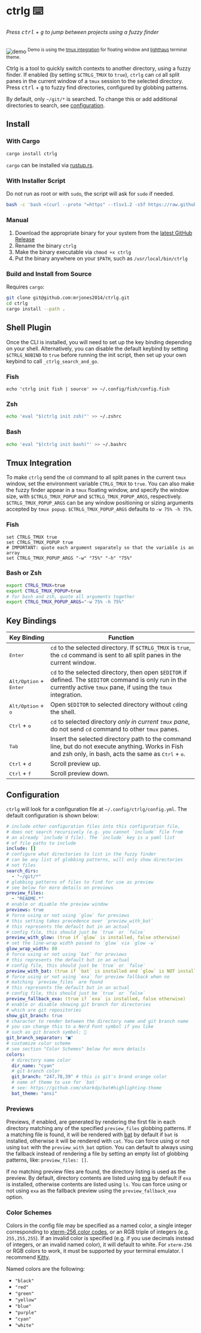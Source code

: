 # ctrlg ⌨️

###### Press <kbd>ctrl</kbd> + <kbd>g</kbd> to jump between projects using a fuzzy finder

![demo](https://github.com/mrjones2014/ctrlg/raw/master/demo.gif)
<sup>Demo is using the [tmux integration](#tmux-integration) for floating window and [lighthaus](https://github.com/mrjones2014/lighthaus.nvim) terminal theme.</sup>

Ctrlg is a tool to quickly switch contexts to another directory, using a fuzzy finder.
If enabled (by setting `$CTRLG_TMUX` to `true`), `ctrlg` can `cd` all split panes in the current window of a `tmux` session
to the selected directory. Press <kbd>ctrl</kbd> + <kbd>g</kbd> to fuzzy find directories,
configured by globbing patterns.

By default, only `~/git/*` is searched. To change this or add additional
directories to search, see [configuration](#configuration).

## Install

### With Cargo

```sh
cargo install ctrlg
```

`cargo` can be installed via [rustup.rs](https://rustup.rs).

### With Installer Script

Do not run as root or with `sudo`, the script will ask for `sudo` if needed.
```sh
bash -c 'bash <(curl --proto "=https" --tlsv1.2 -sSf https://raw.githubusercontent.com/mrjones2014/ctrlg/master/install.bash)'
```

### Manual

1. Download the appropriate binary for your system from the [latest GitHub Release](https://github.com/mrjones2014/ctrlg/releases)
1. Rename the binary `ctrlg`
1. Make the binary executable via `chmod +x ctrlg`
1. Put the binary anywhere on your `$PATH`, such as `/usr/local/bin/ctrlg`

### Build and Install from Source

Requires `cargo`:

```sh
git clone git@github.com:mrjones2014/ctrlg.git
cd ctrlg
cargo install --path .
```

## Shell Plugin

Once the CLI is installed, you will need to set up the key binding depending on your shell.
Alternatively, you can disable the default keybind by setting `$CTRLG_NOBIND` to `true`
before running the init script, then set up your own keybind to call `_ctrlg_search_and_go`.

### Fish

```fish
echo 'ctrlg init fish | source' >> ~/.config/fish/config.fish
```

### Zsh

```zsh
echo 'eval "$(ctrlg init zsh)"' >> ~/.zshrc
```

### Bash

```bash
echo 'eval "$(ctrlg init bash)"' >> ~/.bashrc
```

## Tmux Integration

To make `ctrlg` send the `cd` command to all split panes in the current `tmux`
window, set the environment variable `CTRLG_TMUX` to `true`. You can also make the fuzzy finder
appear in a `tmux` floating window, and specify the window size, with `$CTRLG_TMUX_POPUP` and
`$CTRLG_TMUX_POPUP_ARGS`, respectively. `$CTRLG_TMUX_POPUP_ARGS` can be any window positioning
or sizing arguments accepted by `tmux popup`. `$CTRLG_TMUX_POPUP_ARGS` defaults to `-w 75% -h 75%`.

### Fish

```fish
set CTRLG_TMUX true
set CTRLG_TMUX_POPUP true
# IMPORTANT: quote each argument separately so that the variable is an array
set CTRLG_TMUX_POPUP_ARGS "-w" "75%" "-h" "75%"
```

### Bash or Zsh

```bash
export CTRLG_TMUX=true
export CTRLG_TMUX_POPUP=true
# for bash and zsh, quote all arguments together
export CTRLG_TMUX_POPUP_ARGS="-w 75% -h 75%"
```

## Key Bindings

| Key Binding                              | Function                                                                                                                                                                   |
| ---------------------------------------- | -------------------------------------------------------------------------------------------------------------------------------------------------------------------------- |
| <kbd>Enter</kbd>                         | `cd` to the selected directory. If `$CTRLG_TMUX` is `true`, the `cd` command is sent to all split panes in the current window.                                             |
| <kbd>Alt/Option</kbd> + <kbd>Enter</kbd> | `cd` to the selected directory, then open `$EDITOR` if defined. The `$EDITOR` command is only run in the currently active `tmux` pane, if using the `tmux` integration.    |
| <kbd>Alt/Option</kbd> + <kbd>o</kbd>     | Open `$EDITOR` to selected directory without `cd`ing the shell.                                                                                                            |
| <kbd>Ctrl</kbd> + <kbd>o</kbd>           | `cd` to selected directory _only in current `tmux` pane_, do not send `cd` command to other `tmux` panes.                                                                  |
| <kbd>Tab</kbd>                           | Insert the selected directory path to the command line, but do not execute anything. Works in Fish and zsh only, in bash, acts the same as <kbd>Ctrl</kbd> + <kbd>o</kbd>. |
| <kbd>Ctrl</kbd> + <kbd>d</kbd>           | Scroll preview up.                                                                                                                                                         |
| <kbd>Ctrl</kbd> + <kbd>f</kbd>           | Scroll preview down.                                                                                                                                                       |

## Configuration

`ctrlg` will look for a configuration file at `~/.config/ctrlg/config.yml`. The default
configuration is shown below:

```yaml
# include other configuration files into this configuration file,
# does not search recursively (e.g. you cannot `include` file from
# an already `include`d file). The `include` key is a yaml list
# of file paths to include
include: []
# configure what directories to list in the fuzzy finder
# can be any list of globbing patterns, will only show directories
# not files
search_dirs:
  - "~/git/*"
# globbing patterns of files to find for use as preview
# see below for more details on previews
preview_files:
  - "README.*"
# enable or disable the preview window
previews: true
# force using or not using `glow` for previews
# this setting takes precedence over `preview_with_bat`
# this represents the default but in an actual
# config file, this should just be `true` or `false`
preview_with_glow: (true if `glow` is installed, false otherwise)
# set the line-wrap width passed to `glow` via `glow -w`
glow_wrap_width: 80
# force using or not using `bat` for previews
# this represents the default but in an actual
# config file, this should just be `true` or `false`
preview_with_bat: (true if `bat` is installed and `glow` is NOT installed, false otherwise)
# force using or not using `exa` for preview fallback when no
# matching `preview_files` are found
# this represents the default but in an actual
# config file, this should just be `true` or `false`
preview_fallback_exa: (true if `exa` is installed, false otherwise)
# enable or disable showing git branch for directories
# which are git repositories
show_git_branch: true
# character to render between the directory name and git branch name
# you can change this to a Nerd Font symbol if you like
# such as git branch symbol: 
git_branch_separator: "■"
# customize color scheme
# see section "Color Schemes" below for more details
colors:
  # directory name color
  dir_name: "cyan"
  # git branch color
  git_branch: "247,78,39" # this is git's brand orange color
  # name of theme to use for `bat`
  # see: https://github.com/sharkdp/bat#highlighting-theme
  bat_theme: "ansi"
```

### Previews

Previews, if enabled, are generated by rendering the first file in each directory
matching any of the specified `preview_files` globbing patterns. If a matching file
is found, it will be rendered with [bat](https://github.com/sharkdp/bat) by default
if `bat` is installed, otherwise it will be rendered with `cat`. You can force using
or not using `bat` with the `preview_with_bat` option. You can default to always
using the fallback instead of rendering a file by setting an empty list of globbing
patterns, like: `preview_files: []`.

If no matching preview files are found, the directory listing is used as the preview. By
default, directory contents are listed using [exa](https://github.com/ogham/exa) by default
if `exa` is installed, otherwise contents are listed using `ls`. You can force using or not
using `exa` as the fallback preview using the `preview_fallback_exa` option.

### Color Schemes

Colors in the config file may be specified as a named color,
a single integer corresponding to [xterm-256 color codes](https://upload.wikimedia.org/wikipedia/commons/1/15/Xterm_256color_chart.svg),
or an RGB triple of integers (e.g. `255,255,255`). If an invalid color is specified
(e.g. if you use decimals instead of integers, or an invalid named color), it will default to
white. For `xterm-256` or RGB colors to work, it must be supported by your terminal emulator.
I recommend [Kitty](https://sw.kovidgoyal.net/kitty/).

Named colors are the following:

- `"black"`
- `"red"`
- `"green"`
- `"yellow"`
- `"blue"`
- `"purple"`
- `"cyan"`
- `"white"`
